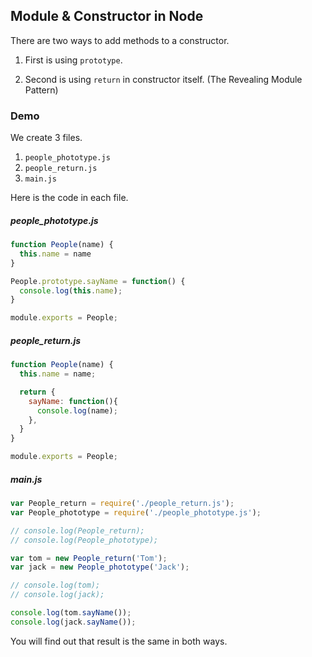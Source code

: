 ## Module & Constructor in Node

There are two ways to add methods to a constructor.

1. First is using `prototype`.

2. Second is using `return` in constructor itself. (The Revealing Module Pattern)

### Demo

We create 3 files.

1. `people_phototype.js`
2. `people_return.js`
3. `main.js`

Here is the code in each file.

##### people_phototype.js

```js
function People(name) {
  this.name = name
}

People.prototype.sayName = function() {
  console.log(this.name);
}

module.exports = People;
```

##### people_return.js

```js
function People(name) {
  this.name = name;

  return {
    sayName: function(){
      console.log(name);
    },
  }
}

module.exports = People;
```

##### main.js

```js
var People_return = require('./people_return.js');
var People_phototype = require('./people_phototype.js');

// console.log(People_return);
// console.log(People_phototype);

var tom = new People_return('Tom');
var jack = new People_phototype('Jack');

// console.log(tom);
// console.log(jack);

console.log(tom.sayName());
console.log(jack.sayName());
```

You will find out that result is the same in both ways.
